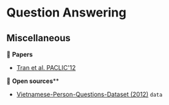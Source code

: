 # Question Answering

## Miscellaneous

:scroll: **Papers**

* [Tran et al. PACLIC'12](http://www.aclweb.org/anthology/Y12-1035)

:file_folder: **Open sources****

* [Vietnamese-Person-Questions-Dataset (2012)](https://github.com/lupanh/Vietnamese-Person-Questions-Dataset) `data`
